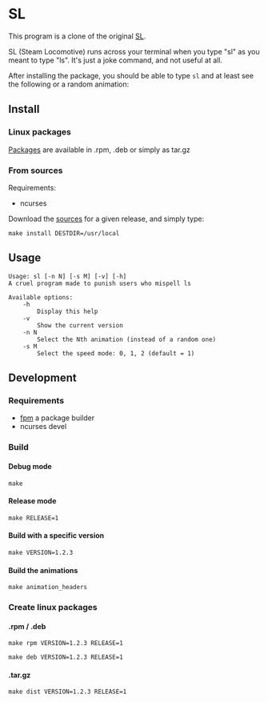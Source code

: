 # SL

This program is a clone of the original [SL](https://github.com/mtoyoda/sl).

SL (Steam Locomotive) runs across your terminal when you type "sl" as you meant to type "ls". It's just a joke command, and not useful at all.

After installing the package, you should be able to type `sl` and at least see the following or a random animation:

## Install

### Linux packages

[Packages](https://github.com/alexlren/codetest/releases/) are available in .rpm, .deb or simply as tar.gz

### From sources

Requirements:
- ncurses

Download the [sources](https://github.com/alexlren/codetest/releases/) for a given release, and simply type:

```
make install DESTDIR=/usr/local
```

## Usage

```
Usage: sl [-n N] [-s M] [-v] [-h]
A cruel program made to punish users who mispell ls

Available options:
	-h
		Display this help
	-v
		Show the current version
	-n N
		Select the Nth animation (instead of a random one)
	-s M
		Select the speed mode: 0, 1, 2 (default = 1)
```

## Development

### Requirements

- [fpm](https://github.com/jordansissel/fpm) a package builder
- ncurses devel

### Build

#### Debug mode

```
make
```

#### Release mode

```
make RELEASE=1
```

#### Build with a specific version

```
make VERSION=1.2.3
```

#### Build the animations

```
make animation_headers
```

### Create linux packages

#### .rpm / .deb

```
make rpm VERSION=1.2.3 RELEASE=1
```

```
make deb VERSION=1.2.3 RELEASE=1
```

#### .tar.gz

```
make dist VERSION=1.2.3 RELEASE=1
```
